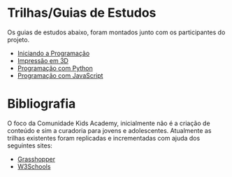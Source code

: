 # Trilhas/Guias de Estudos

Os guias de estudos abaixo, foram montados junto com os participantes do projeto.

- [Iniciando a Programação](guias/programador-iniciante.md)
- [Impressão em 3D](guias/impressao-3d.md)
- [Programação com Python](guias/programador-python.md)
- [Programação com JavaScript](guias/programador-js.md)

# Bibliografia

O foco da Comunidade Kids Academy, inicialmente não é a criação de conteúdo e sim a curadoria para jovens e adolescentes. Atualmente as trilhas existentes foram replicadas e incrementadas com ajuda dos seguintes sites:

- [Grasshopper](https://grasshopper.app/)
- [W3Schools](https://w3schools.com/)
